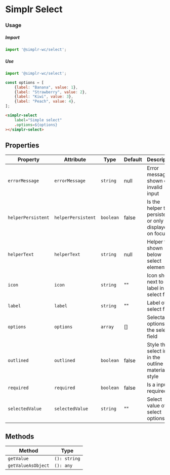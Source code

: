 # Simplr Select

### Usage

##### Import
```js
import '@simplr-wc/select';
```

##### Use


```js
import '@simplr-wc/select';

const options = [
    {label: "Banana", value: 1},
    {label: "Strawberry", value: 2},
    {label: "Kiwi", value: 3},
    {label: "Peach", value: 4},
];
```

```html
<simplr-select
    label="Simple select"
    .options=${options}
></simplr-select>
```

## Properties

| Property                  | Attribute          | Type                                      | Default | Description                                      |
|---------------------------|--------------------|-------------------------------------------|---------|--------------------------------------------------|
| `errorMessage`            | `errorMessage`     | `string`                                  | null    | Error message shown on invalid input             |
| `helperPersistent`        | `helperPersistent` | `boolean`                                 | false   | Is the helper text persistent or only displayed on focus |
| `helperText`              | `helperText`       | `string`                                  | null    | Helper text shown below select element           |
| `icon`                    | `icon`             | `string`                                  | ""      | Icon shown next to the label in the select field |
| `label`                   | `label`            | `string`                                  | ""      | Label of the select field                        |
| `options`                 | `options`          | `array`                                   | []      | Selectable options of the select field           |
| `outlined`                | `outlined`         | `boolean`                                 | false   | Style the select input in the outline material style |
| `required`                | `required`         | `boolean`                                 | false   | Is a input required                              |
| `selectedValue`           | `selectedValue`    | `string`                                  | ""      | Select value of the select options               |

## Methods

| Method             | Type         |
|--------------------|--------------|
| `getValue`         | `(): string` |
| `getValueAsObject` | `(): any`    |
